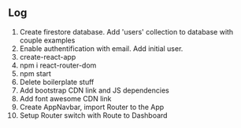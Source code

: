 ## Log

1. Create firestore database. Add 'users' collection to database with couple examples
2. Enable authentification with email. Add initial user.
3. create-react-app
4. npm i react-router-dom
5. npm start
6. Delete boilerplate stuff
7. Add bootstrap CDN link and JS dependencies
8. Add font awesome CDN link
9. Create AppNavbar, import Router to the App
10. Setup Router switch with Route to Dashboard